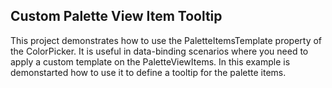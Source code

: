## Custom Palette View Item Tooltip
This project demonstrates how to use the PaletteItemsTemplate property of the ColorPicker. It is useful in data-binding scenarios where you need to apply a custom template on the PaletteViewItems. In this example is demonstarted how to use it to define a tooltip for the palette items.

[//]: <keywords: databinding, mvvm, paletteitemstemplate>